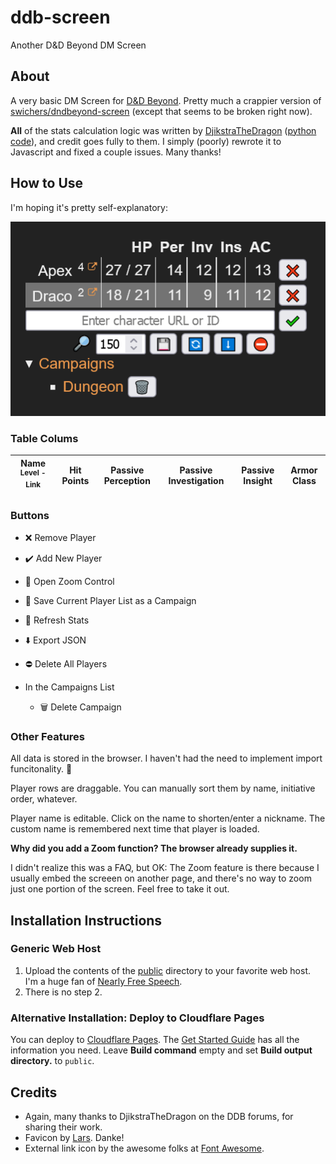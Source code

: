 # ddb-screen

Another D&D Beyond DM Screen

## About

A very basic DM Screen for [D&D Beyond](https://www.dndbeyond.com/). Pretty much a crappier version of [swichers/dndbeyond-screen](https://github.com/swichers/dndbeyond-screen) (except that seems to be broken right now).

**All** of the stats calculation logic was written by [DjikstraTheDragon](https://www.dndbeyond.com/forums/d-d-beyond-general/general-discussion/94605-script-to-generate-a-table-of-data-relevant-to-the) ([python code](https://colab.research.google.com/drive/1rfc6Qd7l-PSdIHKEMnQdeImXL_XjI5-v?usp=sharing)), and credit goes fully to them. I simply (poorly) rewrote it to Javascript and fixed a couple issues. Many thanks!

## How to Use

I'm hoping it's pretty self-explanatory:

![screenshot](screenshot.png?raw=true)

### Table Colums

| Name <sup>Level - Link</sup> | Hit Points | Passive Perception  | Passive Investigation  | Passive Insight  | Armor Class  |
| ---                        | ---        | ---                 | ---                    | ---              | ---          |

### Buttons

  * ❌ Remove Player
  * ✔️ Add New Player
  * 🔎 Open Zoom Control
  * 💾 Save Current Player List as a Campaign
  * 🔄 Refresh Stats
  * ⬇️ Export JSON
  * ⛔ Delete All Players

  * In the Campaigns List
    * 🗑️ Delete Campaign

### Other Features

All data is stored in the browser. I haven't had the need to implement import funcitonality. 🤷

Player rows are draggable. You can manually sort them by name, initiative order, whatever.

Player name is editable. Click on the name to shorten/enter a nickname. The custom name is remembered next time that player is loaded.

**Why did you add a Zoom function? The browser already supplies it.**

I didn't realize this was a FAQ, but OK: The Zoom feature is there because I usually embed the screeen on another page, and there's no way to zoom just one portion of the screen. Feel free to take it out.

## Installation Instructions

### Generic Web Host

1. Upload the contents of the [public](public) directory to your favorite web host. I'm a huge fan of [Nearly Free Speech](https://www.nearlyfreespeech.net/).
2. There is no step 2.

### Alternative Installation: Deploy to Cloudflare Pages

You can deploy to [Cloudflare Pages](https://pages.cloudflare.com/). The [Get Started Guide](https://developers.cloudflare.com/pages/get-started/) has all the information you need. Leave **Build command** empty and set **Build output directory.** to `public`.

## Credits

  * Again, many thanks to DjikstraTheDragon on the DDB forums, for sharing their work.
  * Favicon by [Lars](https://thenounproject.com/icon/d20-dice-4888843/). Danke!
  * External link icon by the awesome folks at [Font Awesome](https://fontawesome.com/).
